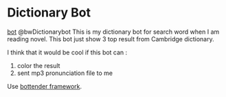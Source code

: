 # Dictionary Bot 

[bot](http://t.me/bwDictionarybot) @bwDictionarybot
This is my dictionary bot for search word when I am reading novel. This bot just
show 3 top result from Cambridge dictionary.

I think that it would be cool if this bot can :

1. color the result
2. sent mp3 pronunciation file to me


Use [bottender framework](https://github.com/Yoctol/bottender).
